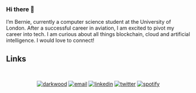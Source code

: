 ### Hi there 👋

I’m Bernie, currently a computer science student at the University of London. After a successful career in aviation, I am excited to pivot my career into tech. I am curious about all things blockchain, cloud and artificial intelligence. I would love to connect!
<br />


## Links
<br />
<p align="center">
  <a href="https://bernie.codes"><img src="https://img.icons8.com/fluent/96/000000/domain.png" alt="darkwood"/></a>
  <a href="mailto:bernard.oosthuizen@gmail.com"><img src="https://img.icons8.com/color/96/000000/gmail.png" alt="email"/></a>
  <a href="https://www.linkedin.com/in/bernardoosthuizen"><img src="https://img.icons8.com/color/96/000000/linkedin.png" alt="linkedin"/></a>
  <a href="https://twitter.com/_TheBlockDev"><img src="https://img.icons8.com/color/96/000000/twitter-squared.png" alt="twitter"/></a>
  <a href="https://open.spotify.com/user/bernardoosthuizn"><img src="https://img.icons8.com/color/96/000000/spotify--v1.png" alt="spotify"/></a>
</p>
